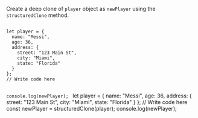 Create a deep clone of `player`
object as `newPlayer` using the
`structuredClone` method.

<codeblock language="javascript" type="exercise" testMode="fixedInput" matchSolutionCode="true">
<code>
let player = {
  name: "Messi",
  age: 36,
  address: {
    street: "123 Main St",
    city: "Miami",
    state: "Florida"
  }
};
// Write code here

console.log(newPlayer);
</code>
<solution>
let player = {
  name: "Messi",
  age: 36,
  address: {
    street: "123 Main St",
    city: "Miami",
    state: "Florida"
  }
};
// Write code here
const newPlayer = structuredClone(player);
console.log(newPlayer);
</solution>
</codeblock>
